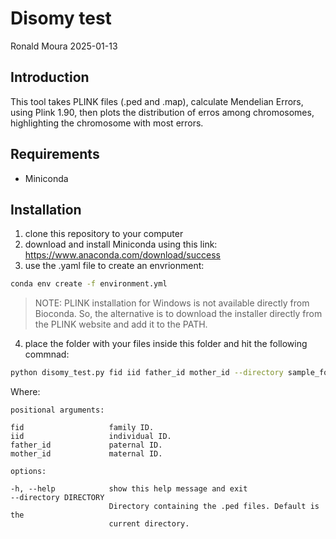 # Disomy test
Ronald Moura
2025-01-13

## Introduction

This tool takes PLINK files (.ped and .map), calculate Mendelian Errors, 
using Plink 1.90, then plots the distribution of erros among chromosomes, 
highlighting the chromosome with most errors.

## Requirements

- Miniconda 

## Installation

1. clone this repository to your computer
2. download and install Miniconda using this link: https://www.anaconda.com/download/success
3. use the .yaml file to create an envrionment:

``` sh
conda env create -f environment.yml
```

>NOTE: PLINK installation for Windows is not available directly from Bioconda. So, the 
>alternative is to download the installer directly from the PLINK website and add it 
>to the PATH.

4. place the folder with your files inside this folder and hit the following commnad:

``` sh
python disomy_test.py fid iid father_id mother_id --directory sample_folder
```
Where:

```plaintext
positional arguments:

fid                   family ID.
iid                   individual ID.
father_id             paternal ID.
mother_id             maternal ID.

options:

-h, --help            show this help message and exit
--directory DIRECTORY
                      Directory containing the .ped files. Default is the 
                      current directory.
```